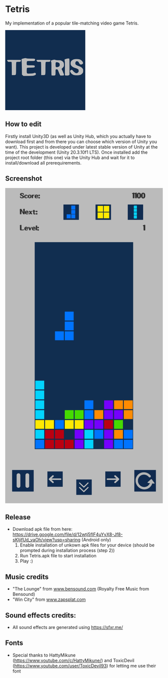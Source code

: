 # Tetris
My implementation of a popular tile-matching video game Tetris.

![](logo.png)

## How to edit

Firstly install Unity3D (as well as Unity Hub, which you actually have to download first and from there you can choose which version of Unity you want). This project is developed under latest stable version of Unity at the time of the development (Unity 20.3.10f1 LTS).
Once installed add the project root folder (this one) via the Unity Hub and wait for it to install/download all prerequirements.

## Screenshot

![](screenshot.png)

## Release

- Download apk file from here: https://drive.google.com/file/d/12wtj5fIF4uYyX8-Jf8-sKljifUd_vaOh/view?usp=sharing (Android only)
  1) Enable installation of unkown apk files for your device (should be prompted during installation process (step 2))
  2) Run Tetris.apk file to start installation
  3) Play :)

## Music credits

- "The Lounge" from www.bensound.com (Royalty Free Music from Bensound)
- "Win City" from www.zapsplat.com

## Sound effects credits:

- All sound effects are generated using https://sfxr.me/

## Fonts

- Special thanks to HattyMikune (https://www.youtube.com/c/HattyMikune/) and ToxicDevil (https://www.youtube.com/user/ToxicDevil93) for letting me use their font
